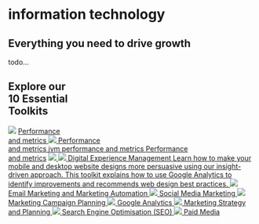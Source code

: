# information technology

<link rel="stylesheet" id="basecss-css" href="//https://raw.githubusercontent.com/fanfever/roadmap/master/docs/style/overview.css" type="text/css" media="all">

<section class="smart home" id="home_blue_banner">
    <div class="s_wrapper">
        <h2>Everything you need to drive growth</h2>
        <p>todo...</p>
        <div id="toolkit_diagram">
            <h2>Explore our<br><strong>10 Essential</strong><br>Toolkits</h2>
            <img src="https://www.smartinsights.com/wp-content/themes/smartinsights/images/smart/home/toolkit_diagram2.svg">
            <a class="toolkit_tip" href="#">Performance <br />and metrics
                <span class="toolkit_popover">
<img class="toolkit_icon" src="https://www.smartinsights.com/wp-content/themes/smartinsights/images/smart/icons/toolkit_icon_white.svg">
<span class="title">Performance <br />and metrics</span>
<span class="para">
jvm performance and metrics
<a href="http://fanfever.github.io/roadmap/docs/information-technology/performance/2017-11-13-index.md" class="title">Performance <br />and metrics</a>
</span>
</span>
            </a>
            <a class="toolkit_tip" href="#">
                <span class="toolkit_popover">
<img class="toolkit_icon" src="https://www.smartinsights.com/wp-content/themes/smartinsights/images/smart/icons/toolkit_icon_white.svg">
<span class="title"></span>
<span class="para">
</span>
</span>
            </a>
            <a class="toolkit_tip" href="#">
                <span class="toolkit_popover">
<img class="toolkit_icon" src="https://www.smartinsights.com/wp-content/themes/smartinsights/images/smart/icons/toolkit_icon_white.svg">
<span class="title">Digital Experience Management</span>
<span class="para">
Learn how to make your mobile and desktop website designs more persuasive using our insight-driven approach. This toolkit explains how to use Google Analytics to identify improvements and recommends web design best practices.
</span>
</span>
            </a>
            <a class="toolkit_tip" href="#">
                <span class="toolkit_popover">
<img class="toolkit_icon" src="https://www.smartinsights.com/wp-content/themes/smartinsights/images/smart/icons/toolkit_icon_white.svg">
<span class="title">Email Marketing and Marketing Automation</span>
<span class="para">
</span>
</span>
            </a>
            <a class="toolkit_tip" href="#">
                <span class="toolkit_popover">
<img class="toolkit_icon" src="https://www.smartinsights.com/wp-content/themes/smartinsights/images/smart/icons/toolkit_icon_white.svg">
<span class="title">Social Media Marketing</span>
<span class="para">
</span>
</span>
            </a>
            <a class="toolkit_tip" href="#">
                <span class="toolkit_popover">
<img class="toolkit_icon" src="https://www.smartinsights.com/wp-content/themes/smartinsights/images/smart/icons/toolkit_icon_white.svg">
<span class="title">Marketing Campaign Planning</span>
<span class="para">
</span>
</span>
            </a>
            <a class="toolkit_tip" href="#">
                <span class="toolkit_popover">
<img class="toolkit_icon" src="https://www.smartinsights.com/wp-content/themes/smartinsights/images/smart/icons/toolkit_icon_white.svg">
<span class="title">Google Analytics</span>
<span class="para">
</span>
</span>
            </a>
            <a class="toolkit_tip" href="#">
                <span class="toolkit_popover">
<img class="toolkit_icon" src="https://www.smartinsights.com/wp-content/themes/smartinsights/images/smart/icons/toolkit_icon_white.svg">
<span class="title">Marketing Strategy and Planning</span>
<span class="para">
</span>
</span>
            </a>
            <a class="toolkit_tip" href="#">
                <span class="toolkit_popover">
<img class="toolkit_icon" src="https://www.smartinsights.com/wp-content/themes/smartinsights/images/smart/icons/toolkit_icon_white.svg">
<span class="title">Search Engine Optimisation (SEO)</span>
<span class="para">
</span>
</span>
            </a>
            <a class="toolkit_tip" href="#" style="right: 373px;">
                <span class="toolkit_popover">
<img class="toolkit_icon" src="https://www.smartinsights.com/wp-content/themes/smartinsights/images/smart/icons/toolkit_icon_white.svg">
<span class="title">Paid Media</span>
<span class="para">
</span>
</span>
            </a>
        </div>
    </div>

</section>
